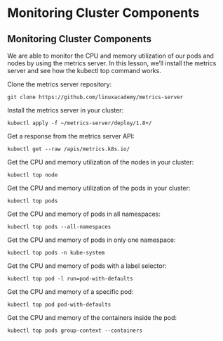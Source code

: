 # Monitoring Cluster Components
## Monitoring Cluster Components
We are able to monitor the CPU and memory utilization of our pods and nodes by using the metrics server. In this lesson, we’ll install the metrics server and see how the kubectl top command works.

Clone the metrics server repository:

    git clone https://github.com/linuxacademy/metrics-server

Install the metrics server in your cluster:

    kubectl apply -f ~/metrics-server/deploy/1.8+/

Get a response from the metrics server API:

    kubectl get --raw /apis/metrics.k8s.io/

Get the CPU and memory utilization of the nodes in your cluster:

    kubectl top node

Get the CPU and memory utilization of the pods in your cluster:

    kubectl top pods

Get the CPU and memory of pods in all namespaces:

    kubectl top pods --all-namespaces

Get the CPU and memory of pods in only one namespace:

    kubectl top pods -n kube-system

Get the CPU and memory of pods with a label selector:

    kubectl top pod -l run=pod-with-defaults

Get the CPU and memory of a specific pod:

    kubectl top pod pod-with-defaults

Get the CPU and memory of the containers inside the pod:

    kubectl top pods group-context --containers
